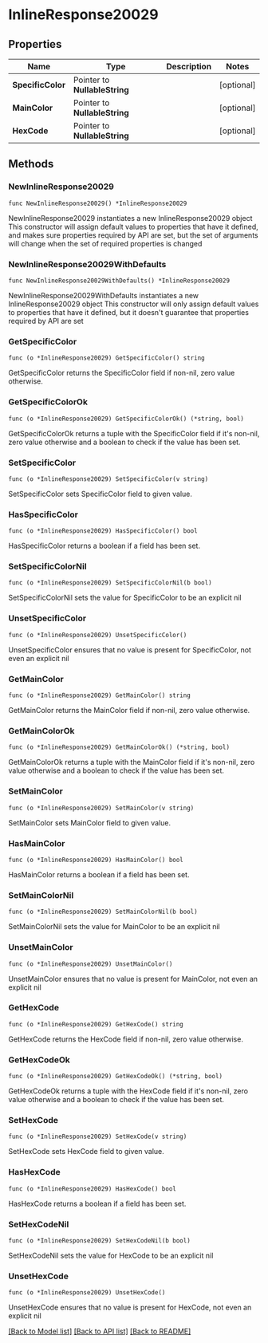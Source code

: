 # InlineResponse20029

## Properties

Name | Type | Description | Notes
------------ | ------------- | ------------- | -------------
**SpecificColor** | Pointer to **NullableString** |  | [optional] 
**MainColor** | Pointer to **NullableString** |  | [optional] 
**HexCode** | Pointer to **NullableString** |  | [optional] 

## Methods

### NewInlineResponse20029

`func NewInlineResponse20029() *InlineResponse20029`

NewInlineResponse20029 instantiates a new InlineResponse20029 object
This constructor will assign default values to properties that have it defined,
and makes sure properties required by API are set, but the set of arguments
will change when the set of required properties is changed

### NewInlineResponse20029WithDefaults

`func NewInlineResponse20029WithDefaults() *InlineResponse20029`

NewInlineResponse20029WithDefaults instantiates a new InlineResponse20029 object
This constructor will only assign default values to properties that have it defined,
but it doesn't guarantee that properties required by API are set

### GetSpecificColor

`func (o *InlineResponse20029) GetSpecificColor() string`

GetSpecificColor returns the SpecificColor field if non-nil, zero value otherwise.

### GetSpecificColorOk

`func (o *InlineResponse20029) GetSpecificColorOk() (*string, bool)`

GetSpecificColorOk returns a tuple with the SpecificColor field if it's non-nil, zero value otherwise
and a boolean to check if the value has been set.

### SetSpecificColor

`func (o *InlineResponse20029) SetSpecificColor(v string)`

SetSpecificColor sets SpecificColor field to given value.

### HasSpecificColor

`func (o *InlineResponse20029) HasSpecificColor() bool`

HasSpecificColor returns a boolean if a field has been set.

### SetSpecificColorNil

`func (o *InlineResponse20029) SetSpecificColorNil(b bool)`

 SetSpecificColorNil sets the value for SpecificColor to be an explicit nil

### UnsetSpecificColor
`func (o *InlineResponse20029) UnsetSpecificColor()`

UnsetSpecificColor ensures that no value is present for SpecificColor, not even an explicit nil
### GetMainColor

`func (o *InlineResponse20029) GetMainColor() string`

GetMainColor returns the MainColor field if non-nil, zero value otherwise.

### GetMainColorOk

`func (o *InlineResponse20029) GetMainColorOk() (*string, bool)`

GetMainColorOk returns a tuple with the MainColor field if it's non-nil, zero value otherwise
and a boolean to check if the value has been set.

### SetMainColor

`func (o *InlineResponse20029) SetMainColor(v string)`

SetMainColor sets MainColor field to given value.

### HasMainColor

`func (o *InlineResponse20029) HasMainColor() bool`

HasMainColor returns a boolean if a field has been set.

### SetMainColorNil

`func (o *InlineResponse20029) SetMainColorNil(b bool)`

 SetMainColorNil sets the value for MainColor to be an explicit nil

### UnsetMainColor
`func (o *InlineResponse20029) UnsetMainColor()`

UnsetMainColor ensures that no value is present for MainColor, not even an explicit nil
### GetHexCode

`func (o *InlineResponse20029) GetHexCode() string`

GetHexCode returns the HexCode field if non-nil, zero value otherwise.

### GetHexCodeOk

`func (o *InlineResponse20029) GetHexCodeOk() (*string, bool)`

GetHexCodeOk returns a tuple with the HexCode field if it's non-nil, zero value otherwise
and a boolean to check if the value has been set.

### SetHexCode

`func (o *InlineResponse20029) SetHexCode(v string)`

SetHexCode sets HexCode field to given value.

### HasHexCode

`func (o *InlineResponse20029) HasHexCode() bool`

HasHexCode returns a boolean if a field has been set.

### SetHexCodeNil

`func (o *InlineResponse20029) SetHexCodeNil(b bool)`

 SetHexCodeNil sets the value for HexCode to be an explicit nil

### UnsetHexCode
`func (o *InlineResponse20029) UnsetHexCode()`

UnsetHexCode ensures that no value is present for HexCode, not even an explicit nil

[[Back to Model list]](../README.md#documentation-for-models) [[Back to API list]](../README.md#documentation-for-api-endpoints) [[Back to README]](../README.md)


